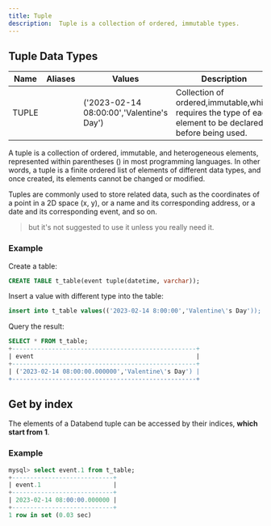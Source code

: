 ```yaml
---
title: Tuple
description:  Tuple is a collection of ordered, immutable types.
---
```


## Tuple Data Types

| Name  | Aliases | Values                                    | Description                                                                                                |
|-------|---------|-------------------------------------------|------------------------------------------------------------------------------------------------------------|
| TUPLE |         | ('2023-02-14 08:00:00','Valentine's Day') | Collection of ordered,immutable,which requires the type of each element to be declared before being used. |

A tuple is a collection of ordered, immutable, and heterogeneous elements, represented within parentheses () in most programming languages. In other words, a tuple is a finite ordered list of elements of different data types, and once created, its elements cannot be changed or modified.

Tuples are commonly used to store related data, such as the coordinates of a point in a 2D space (x, y), or a name and its corresponding address, or a date and its corresponding event, and so on.

> but it's not suggested to use it unless you really need it.

### Example

Create a table:
```sql
CREATE TABLE t_table(event tuple(datetime, varchar));
```

Insert a value with different type into the table:
```sql
insert into t_table values(('2023-02-14 8:00:00','Valentine\'s Day'));
```

Query the result:
```sql
SELECT * FROM t_table;
+---------------------------------------------------+
| event                                             |
+---------------------------------------------------+
| ('2023-02-14 08:00:00.000000','Valentine\'s Day') |
+---------------------------------------------------+
```

## Get by index

The elements of a Databend tuple can be accessed by their indices, **which start from 1**. 

### Example

```sql
mysql> select event.1 from t_table;
+----------------------------+
| event.1                    |
+----------------------------+
| 2023-02-14 08:00:00.000000 |
+----------------------------+
1 row in set (0.03 sec)
```
